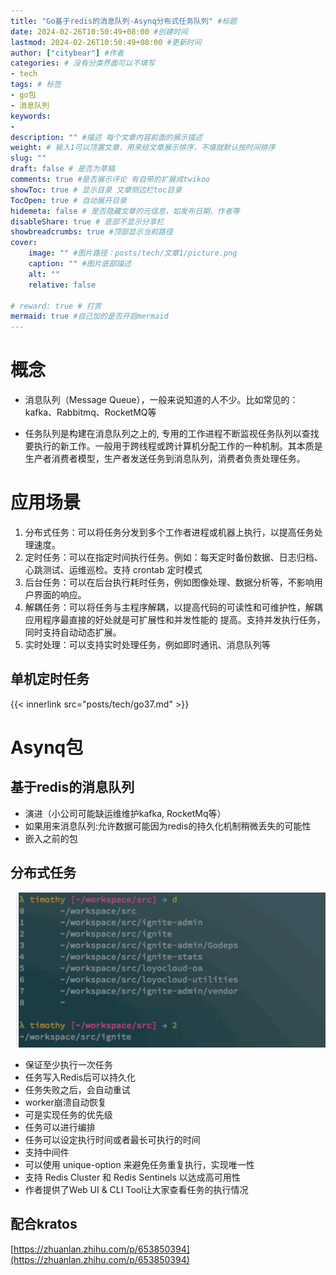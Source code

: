 ```yaml
---
title: "Go基于redis的消息队列-Asynq分布式任务队列" #标题
date: 2024-02-26T10:50:49+08:00 #创建时间
lastmod: 2024-02-26T10:50:49+08:00 #更新时间
author: ["citybear"] #作者
categories: # 没有分类界面可以不填写
- tech
tags: # 标签
- go包
- 消息队列
keywords: 
- 
description: "" #描述 每个文章内容前面的展示描述
weight: # 输入1可以顶置文章，用来给文章展示排序，不填就默认按时间排序
slug: ""
draft: false # 是否为草稿
comments: true #是否展示评论 有自带的扩展成twikoo
showToc: true # 显示目录 文章侧边栏toc目录
TocOpen: true # 自动展开目录
hidemeta: false # 是否隐藏文章的元信息，如发布日期、作者等
disableShare: true # 底部不显示分享栏
showbreadcrumbs: true #顶部显示当前路径
cover:
    image: "" #图片路径：posts/tech/文章1/picture.png
    caption: "" #图片底部描述
    alt: ""
    relative: false

# reward: true # 打赏
mermaid: true #自己加的是否开启mermaid
---
```


# 概念
- 消息队列（Message Queue），一般来说知道的人不少。比如常见的：kafka、Rabbitmq、RocketMQ等

- 任务队列是构建在消息队列之上的, 专用的工作进程不断监视任务队列以查找要执行的新工作。一般用于跨线程或跨计算机分配工作的一种机制。其本质是生产者消费者模型，生产者发送任务到消息队列，消费者负责处理任务。

# 应用场景
1. 分布式任务：可以将任务分发到多个工作者进程或机器上执行，以提高任务处理速度。
2. 定时任务：可以在指定时间执行任务。例如：每天定时备份数据、日志归档、心跳测试、运维巡检。支持 crontab 定时模式
3. 后台任务：可以在后台执行耗时任务，例如图像处理、数据分析等，不影响用户界面的响应。
4. 解耦任务：可以将任务与主程序解耦，以提高代码的可读性和可维护性，解耦应用程序最直接的好处就是可扩展性和并发性能的 提高。支持并发执行任务，同时支持自动动态扩展。
5. 实时处理：可以支持实时处理任务，例如即时通讯、消息队列等

## 单机定时任务
{{< innerlink src="posts/tech/go37.md" >}}

# Asynq包

## 基于redis的消息队列
- 演进（小公司可能缺运维维护kafka, RocketMq等）
- 如果用来消息队列:允许数据可能因为redis的持久化机制稍微丢失的可能性
- 嵌入之前的包

## 分布式任务
![alt text](image.png)
- 保证至少执行一次任务
- 任务写入Redis后可以持久化
- 任务失败之后，会自动重试
- worker崩溃自动恢复
- 可是实现任务的优先级
- 任务可以进行编排
- 任务可以设定执行时间或者最长可执行的时间
- 支持中间件
- 可以使用 unique-option 来避免任务重复执行，实现唯一性
- 支持 Redis Cluster 和 Redis Sentinels 以达成高可用性
- 作者提供了Web UI & CLI Tool让大家查看任务的执行情况

## 配合kratos

[https://zhuanlan.zhihu.com/p/653850394](https://zhuanlan.zhihu.com/p/653850394)
